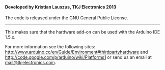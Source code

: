 #### Developed by Kristian Lauszus, TKJ Electronics 2013

The code is released under the GNU General Public License.
_________

This makes sure that the hardware add-on can be used with the Arduino IDE 1.5.x.

For more information see the following sites: <http://www.arduino.cc/en/Guide/Environment#thirdpartyhardware> and <http://code.google.com/p/arduino/wiki/Platforms1> or send us an email at <mail@tkjelectronics.com>.